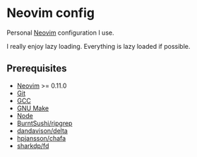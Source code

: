 # Neovim config

Personal [Neovim] configuration I use.

I really enjoy lazy loading. Everything is lazy loaded if possible.

## Prerequisites

- [Neovim] >= 0.11.0
- [Git](https://git-scm.com)
- [GCC](https://gcc.gnu.org)
- [GNU Make](https://www.gnu.org/software/make)
- [Node](https://nodejs.org)
- [BurntSushi/ripgrep](https://github.com/BurntSushi/ripgrep)
- [dandavison/delta](https://github.com/dandavison/delta)
- [hpjansson/chafa](https://github.com/hpjansson/chafa)
- [sharkdp/fd](https://github.com/sharkdp/fd)

[neovim]: https://neovim.io
